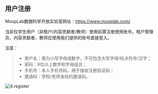 ## **用户注册**

MoopLab数据科学开放实验室网址：https://www.mooplab.com/

当前仅学生用户（非租户/内容贡献者/教师）使用前需注册使用账号。租户管理员、内容贡献者、教师应使用我们提供的账号直接登入。

注意：

> - 用户名：需为小写字母或数字，不可包含大写字母/标点符号/汉字；
> - 密码：8位以上数字和字母组合；
> - 手机号：本人手机号码，用于接收注册验证码；
> - 邀请码：学校/老师发给的邀请码。

![4.register](D:\git\intro_to_MOOP\images\4-1.png)

